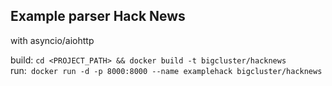 ## Example parser Hack News

with asyncio/aiohttp

build: `cd <PROJECT_PATH> && docker build -t bigcluster/hacknews`  
run:` docker run -d -p 8000:8000 --name examplehack bigcluster/hacknews`